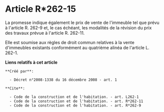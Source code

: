 # Article R*262-15

La promesse indique également le prix de vente de l'immeuble tel que prévu à l'article R. 262-9 et, le cas échéant, les
modalités de la révision du prix des travaux prévue à l'article R. 262-11. 

Elle est soumise aux règles de droit commun relatives à la vente d'immeubles existants conformément au quatrième alinéa de
l'article L. 262-1.

**Liens relatifs à cet article**

	**Créé par**:

	  - Décret n°2008-1338 du 16 décembre 2008 - art. 1

	**Cite**:

	  - Code de la construction et de l'habitation. - art. L262-1
	  - Code de la construction et de l'habitation. - art. R*262-11
	  - Code de la construction et de l'habitation. - art. R*262-9
